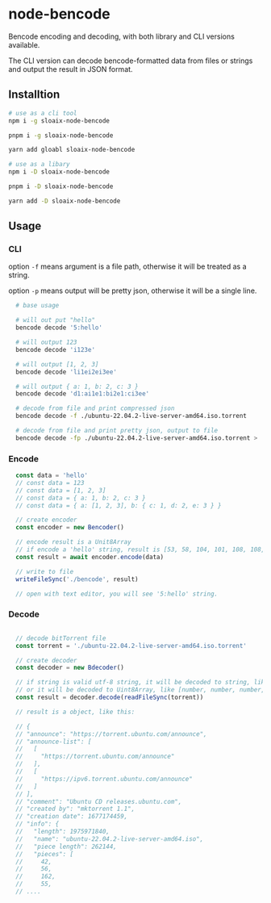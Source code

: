 # node-bencode

Bencode encoding and decoding, with both library and CLI versions available.

The CLI version can decode bencode-formatted data from files or strings and output the result in JSON format.

## Installtion

```bash
# use as a cli tool
npm i -g sloaix-node-bencode

pnpm i -g sloaix-node-bencode

yarn add gloabl sloaix-node-bencode

# use as a libary
npm i -D sloaix-node-bencode

pnpm i -D sloaix-node-bencode

yarn add -D sloaix-node-bencode
```

## Usage

### CLI

option `-f` means argument is a file path, otherwise it will be treated as a string.

option `-p` means output will be pretty json, otherwise it will be a single line.

```bash
  # base usage

  # will out put "hello"
  bencode decode '5:hello' 

  # will output 123
  bencode decode 'i123e'

  # will output [1, 2, 3]
  bencode decode 'li1ei2ei3ee'

  # will output { a: 1, b: 2, c: 3 }
  bencode decode 'd1:ai1e1:bi2e1:ci3ee'

  # decode from file and print compressed json
  bencode decode -f ./ubuntu-22.04.2-live-server-amd64.iso.torrent

  # decode from file and print pretty json, output to file
  bencode decode -fp ./ubuntu-22.04.2-live-server-amd64.iso.torrent > ./ubuntu.json
```

### Encode

```typescript
  const data = 'hello'
  // const data = 123
  // const data = [1, 2, 3]
  // const data = { a: 1, b: 2, c: 3 }
  // const data = { a: [1, 2, 3], b: { c: 1, d: 2, e: 3 } }

  // create encoder
  const encoder = new Bencoder()

  // encode result is a Unit8Array
  // if encode a 'hello' string, result is [53, 58, 104, 101, 108, 108, 111], whitch is '5:hello' ascii code array
  const result = await encoder.encode(data)

  // write to file
  writeFileSync('./bencode', result)

  // open with text editor, you will see '5:hello' string.

```

### Decode

```typescript

  // decode bitTorrent file
  const torrent = './ubuntu-22.04.2-live-server-amd64.iso.torrent'

  // create decoder
  const decoder = new Bdecoder()

  // if string is valid utf-8 string, it will be decoded to string, like 'hello'
  // or it will be decoded to Uint8Array, like [number, number, number, ...], such as pieces in torrent file
  const result = decoder.decode(readFileSync(torrent))

  // result is a object, like this:

  // {
  // "announce": "https://torrent.ubuntu.com/announce",
  // "announce-list": [
  //   [
  //     "https://torrent.ubuntu.com/announce"
  //   ],
  //   [
  //     "https://ipv6.torrent.ubuntu.com/announce"
  //   ]
  // ],
  // "comment": "Ubuntu CD releases.ubuntu.com",
  // "created by": "mktorrent 1.1",
  // "creation date": 1677174459,
  // "info": {
  //   "length": 1975971840,
  //   "name": "ubuntu-22.04.2-live-server-amd64.iso",
  //   "piece length": 262144,
  //   "pieces": [
  //     42,
  //     56,
  //     162,
  //     55,
  // ....
```
